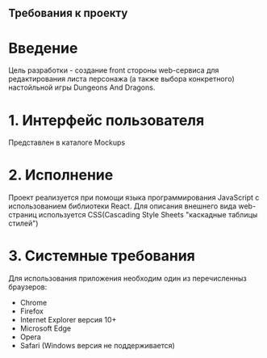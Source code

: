 ## Требования к проекту
# Введение
Цель разработки - создание front стороны web-сервиса для редактирования листа персонажа (а также выбора конкретного) настойльной игры Dungeons And Dragons. 

# 1. Интерфейс пользователя 
Представлен в каталоге Mockups

# 2. Исполнение
Проект реализуется при помощи языка программирования JavaScript с использованием библиотеки React.
Для описания внешнего вида web-страниц используется CSS(Cascading Style Sheets "каскадные таблицы стилей")

# 3. Системные требования
Для использования приложения необходим один из перечисленныз браузеров:

* Chrome
* Firefox
* Internet Explorer версия 10+
* Microsoft Edge
* Opera
* Safari (Windows версия не поддерживается)
